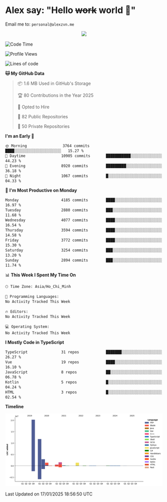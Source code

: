 # Alex say: "Hello ~~work~~ world 🐾"
Email me to: `personal@alexzvn.me`


<p align=center>
  <a href="https://skillicons.dev">
    <img src="https://skillicons.dev/icons?i=ts,js,php,nodejs,bun,vue,nuxt,react,svelte,tauri,laravel,rust,mongodb,docker,electron,redis,rabbitmq,tailwind,git,cloudflare,elysia,mysql,nginx,rollupjs,sentry,ubuntu,yarn,html,css,vite" />
  </a>
</p>

<!--START_SECTION:waka-->
![Code Time](http://img.shields.io/badge/Code%20Time-1%2C066%20hrs%2055%20mins-blue)

![Profile Views](http://img.shields.io/badge/Profile%20Views-0-blue)

![Lines of code](https://img.shields.io/badge/From%20Hello%20World%20I%27ve%20Written-40.6%20million%20lines%20of%20code-blue)

**🐱 My GitHub Data** 

> 📦 1.6 MB Used in GitHub's Storage 
 > 
> 🏆 80 Contributions in the Year 2025
 > 
> 💼 Opted to Hire
 > 
> 📜 82 Public Repositories 
 > 
> 🔑 50 Private Repositories 
 > 
**I'm an Early 🐤** 

```text
🌞 Morning                3764 commits        ████░░░░░░░░░░░░░░░░░░░░░   15.27 % 
🌆 Daytime                10905 commits       ███████████░░░░░░░░░░░░░░   44.23 % 
🌃 Evening                8920 commits        █████████░░░░░░░░░░░░░░░░   36.18 % 
🌙 Night                  1067 commits        █░░░░░░░░░░░░░░░░░░░░░░░░   04.33 % 
```
📅 **I'm Most Productive on Monday** 

```text
Monday                   4185 commits        ████░░░░░░░░░░░░░░░░░░░░░   16.97 % 
Tuesday                  2880 commits        ███░░░░░░░░░░░░░░░░░░░░░░   11.68 % 
Wednesday                4077 commits        ████░░░░░░░░░░░░░░░░░░░░░   16.54 % 
Thursday                 3594 commits        ████░░░░░░░░░░░░░░░░░░░░░   14.58 % 
Friday                   3772 commits        ████░░░░░░░░░░░░░░░░░░░░░   15.30 % 
Saturday                 3254 commits        ███░░░░░░░░░░░░░░░░░░░░░░   13.20 % 
Sunday                   2894 commits        ███░░░░░░░░░░░░░░░░░░░░░░   11.74 % 
```


📊 **This Week I Spent My Time On** 

```text
🕑︎ Time Zone: Asia/Ho_Chi_Minh

💬 Programming Languages: 
No Activity Tracked This Week

🔥 Editors: 
No Activity Tracked This Week

💻 Operating System: 
No Activity Tracked This Week
```

**I Mostly Code in TypeScript** 

```text
TypeScript               31 repos            ███████░░░░░░░░░░░░░░░░░░   26.27 % 
Vue                      19 repos            ████░░░░░░░░░░░░░░░░░░░░░   16.10 % 
JavaScript               8 repos             ██░░░░░░░░░░░░░░░░░░░░░░░   06.78 % 
Kotlin                   5 repos             █░░░░░░░░░░░░░░░░░░░░░░░░   04.24 % 
HTML                     3 repos             █░░░░░░░░░░░░░░░░░░░░░░░░   02.54 % 
```



**Timeline**

![Lines of Code chart](https://raw.githubusercontent.com/alexzvn/alexzvn/main/assets/bar_graph.png)


 Last Updated on 17/01/2025 18:56:50 UTC
<!--END_SECTION:waka-->
